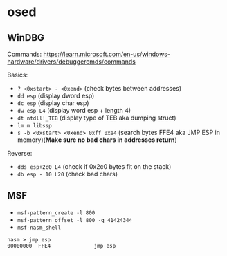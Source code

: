 # osed

## WinDBG

Commands: https://learn.microsoft.com/en-us/windows-hardware/drivers/debuggercmds/commands

Basics:

* `? <0xstart> - <0xend>` (check bytes between addresses)
* `dd esp` (display dword esp)
* `dc esp` (display char esp)
* `dw esp L4` (display word esp + length 4)
* `dt ntdll!_TEB` (display type of TEB aka dumping struct)
* `lm m libssp`
* `s -b <0xstart> <0xend> 0xff 0xe4` (search bytes FFE4 aka JMP ESP in memory)(**Make sure no bad chars in addresses return**)

Reverse:

* `dds esp+2c0 L4` (check if 0x2c0 bytes fit on the stack)
* `db esp - 10 L20` (check bad chars)

## MSF

* `msf-pattern_create -l 800`
* `msf-pattern_offset -l 800 -q 41424344`
* `msf-nasm_shell`
```
nasm > jmp esp
00000000  FFE4              jmp esp
```
